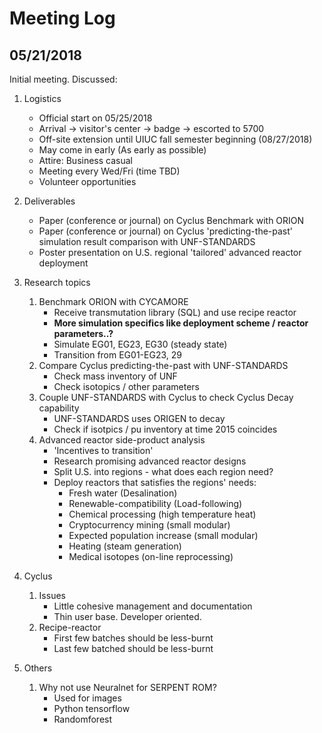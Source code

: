 # Meeting Log

## 05/21/2018
Initial meeting.
Discussed:
1. Logistics
    * Official start on 05/25/2018
    * Arrival -> visitor's center -> badge -> escorted to 5700
    * Off-site extension until UIUC fall semester beginning (08/27/2018)
    * May come in early (As early as possible)
    * Attire: Business casual
    * Meeting every Wed/Fri (time TBD)
    * Volunteer opportunities
2. Deliverables
    * Paper (conference or journal) on Cyclus Benchmark with ORION
    * Paper (conference or journal) on Cyclus 'predicting-the-past' simulation result comparison with UNF-STANDARDS
    * Poster presentation on U.S. regional 'tailored' advanced reactor deployment
3. Research topics
    1. Benchmark ORION with CYCAMORE
        * Receive transmutation library (SQL) and use recipe reactor
        * **More simulation specifics like deployment scheme / reactor parameters..?**
        * Simulate EG01, EG23, EG30 (steady state)
        * Transition from EG01-EG23, 29
    2. Compare Cyclus predicting-the-past with UNF-STANDARDS
        * Check mass inventory of UNF
        * Check isotopics / other parameters
    3. Couple UNF-STANDARDS with Cyclus to check Cyclus Decay capability
        * UNF-STANDARDS uses ORIGEN to decay
        * Check if isotpics / pu inventory at time 2015 coincides
    4. Advanced reactor side-product analysis
        * 'Incentives to transition'
        * Research promising advanced reactor designs
        * Split U.S. into regions - what does each region need?
        * Deploy reactors that satisfies the regions' needs:
            * Fresh water (Desalination)
            * Renewable-compatibility (Load-following)
            * Chemical processing (high temperature heat)
            * Cryptocurrency mining (small modular)
            * Expected population increase (small modular)
            * Heating (steam generation)
            * Medical isotopes (on-line reprocessing)

4. Cyclus
    1. Issues
        * Little cohesive management and documentation
        * Thin user base. Developer oriented.
    2. Recipe-reactor
        * First few batches should be less-burnt
        * Last few batched should be less-burnt

5. Others
    1. Why not use Neuralnet for SERPENT ROM?
        * Used for images
        * Python tensorflow
        * Randomforest